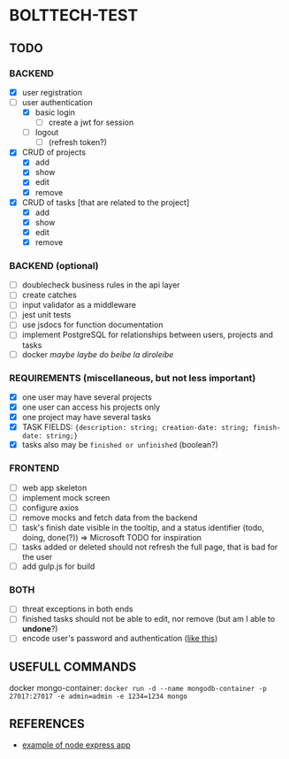 # BOLTTECH-TEST

## TODO

### BACKEND

- [x] user registration
- [ ] user authentication
  - [x] basic login
    - [ ] create a jwt for session
  - [ ] logout
    - [ ] (refresh token?)
- [x] CRUD of projects
  - [x] add
  - [x] show
  - [x] edit
  - [x] remove
- [x] CRUD of tasks [that are related to the project]
  - [x] add
  - [x] show
  - [x] edit
  - [x] remove

### BACKEND (optional)

- [ ] doublecheck business rules in the api layer
- [ ] create catches
- [ ] input validator as a middleware
- [ ] jest unit tests
- [ ] use jsdocs for function documentation
- [ ] implement PostgreSQL for relationships between users, projects and tasks
- [ ] docker *maybe laybe do beibe la diroleibe*

### REQUIREMENTS (miscellaneous, but not less important)

- [x] one user may have several projects
- [x] one user can access his projects only
- [x] one project may have several tasks
- [x] TASK FIELDS: ``{description: string; creation-date: string; finish-date: string;}``
- [x] tasks also may be ``finished or unfinished`` (boolean?)

### FRONTEND

- [ ] web app skeleton
- [ ] implement mock screen
- [ ] configure axios
- [ ] remove mocks and fetch data from the backend
- [ ] task's finish date visible in the tooltip, and a status identifier (todo, doing, done(?)) => Microsoft TODO for inspiration
- [ ] tasks added or deleted should not refresh the full page, that is bad for the user
- [ ] add gulp.js for build

### BOTH

- [ ] threat exceptions in both ends
- [ ] finished tasks should not be able to edit, nor remove (but am I able to **undone**?)
- [ ] encode user's password and authentication ([like this](https://cloud.google.com/blog/products/identity-security/account-authentication-and-password-management-best-practices))

## USEFULL COMMANDS

docker mongo-container: ``docker run -d --name mongodb-container -p 27017:27017 -e admin=admin -e 1234=1234 mongo``

## REFERENCES

- [example of node express app](https://github.com/gothinkster/node-express-realworld-example-app)
